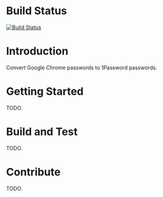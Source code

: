 # Build Status
[![Build Status](https://dev.azure.com/pieterv/Google%20To%201Password/_apis/build/status/Google%20To%201Password%20-%20.NET%20Core%20-%20CI)](https://dev.azure.com/pieterv/Google%20To%201Password/_build/latest?definitionId=16)

# Introduction
Convert Google Chrome passwords to 1Password passwords.

# Getting Started
TODO.

# Build and Test
TODO. 

# Contribute
TODO.
